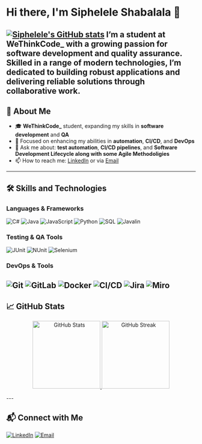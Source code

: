 


# Hi there, I'm Siphelele Shabalala :wave:
[![Siphelele's GitHub stats](https://github-readme-stats.vercel.app/api?username=SipheleleMshengu&show_icons=true&theme=radical&count_private=true)](https://github.com/SipheleleMshengu)
I’m a student at **WeThinkCode_** with a growing passion for software development and quality assurance. Skilled in a range of modern technologies, I’m dedicated to building robust applications and delivering reliable solutions through collaborative work.
---
## :rocket: About Me
- :mortar_board: **WeThinkCode_** student, expanding my skills in **software development** and **QA**
- :jigsaw: Focused on enhancing my abilities in **automation**, **CI/CD**, and **DevOps**
- :speech_balloon: Ask me about: **test automation**, **CI/CD pipelines**, and **Software Development Lifecycle along with some Agile Methodoligies**
- :mailbox: How to reach me: [LinkedIn](https://www.linkedin.com/in/siphelele-shabalala-693300316) or via [Email](mailto:sipheleleshabalala5@gmail.com)
---
## :hammer_and_wrench: Skills and Technologies
### Languages & Frameworks
![C#](https://img.shields.io/badge/-C%23-239120?style=flat&logo=c-sharp&logoColor=white)
![Java](https://img.shields.io/badge/-Java-orange?style=flat&logo=java&logoColor=white)
![JavaScript](https://img.shields.io/badge/-JavaScript-yellow?style=flat&logo=javascript&logoColor=white)
![Python](https://img.shields.io/badge/-Python-blue?style=flat&logo=python&logoColor=white)
![SQL](https://img.shields.io/badge/-SQL-black?style=flat&logo=database&logoColor=white)
![Javalin](https://img.shields.io/badge/-Javalin-brightgreen?style=flat&logo=java&logoColor=white)
### Testing & QA Tools
![JUnit](https://img.shields.io/badge/-JUnit-red?style=flat&logo=junit5&logoColor=white)
![NUnit](https://img.shields.io/badge/-NUnit-blueviolet?style=flat&logo=nunit&logoColor=white)
![Selenium](https://img.shields.io/badge/-Selenium-green?style=flat&logo=selenium&logoColor=white)
### DevOps & Tools
![Git](https://img.shields.io/badge/-Git-F05032?style=flat&logo=git&logoColor=white)
![GitLab](https://img.shields.io/badge/-GitLab-FCA121?style=flat&logo=gitlab&logoColor=white)
![Docker](https://img.shields.io/badge/-Docker-2496ED?style=flat&logo=docker&logoColor=white)
![CI/CD](https://img.shields.io/badge/-CI/CD-17a2b8?style=flat&logo=jenkins&logoColor=white)
![Jira](https://img.shields.io/badge/-Jira-0052CC?style=flat&logo=jira&logoColor=white)
![Miro](https://img.shields.io/badge/-Miro-050038?style=flat&logo=miro&logoColor=white)
---
## :chart_with_upwards_trend: GitHub Stats
<p align="center">
  <a href="https://github.com/SipheleleMshengu">
    <img height="180em" src="https://github-readme-stats.vercel.app/api?username=SipheleleMshengu&show_icons=true&theme=radical&count_private=true" alt="GitHub Stats"/>
    <img height="180em" src="https://github-readme-streak-stats.herokuapp.com/?user=SipheleleMshengu&theme=radical" alt="GitHub Streak"/>
  </a>
</p>
---

## :mailbox_with_mail: Connect with Me
[![LinkedIn](https://img.shields.io/badge/LinkedIn-blue?style=flat&logo=linkedin&logoColor=white)](https://www.linkedin.com/in/siphelele-shabalala-693300316)
[![Email](https://img.shields.io/badge/Email-D14836?style=flat&logo=gmail&logoColor=white)](sipheleleshabalala5@gmail.com)
